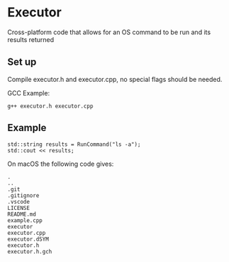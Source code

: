 # Executor

Cross-platform code that allows for an OS command to be run and its results returned

## Set up

Compile executor.h and executor.cpp, no special flags should be needed.

GCC Example:
```
g++ executor.h executor.cpp
```

## Example

```
std::string results = RunCommand("ls -a");
std::cout << results;
```
On macOS the following code gives:
```
.
..
.git
.gitignore
.vscode
LICENSE
README.md
example.cpp
executor
executor.cpp
executor.dSYM
executor.h
executor.h.gch
```

